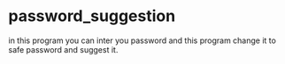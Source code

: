 # password_suggestion
in this program you can inter you password and this program change it to safe password and suggest it.
